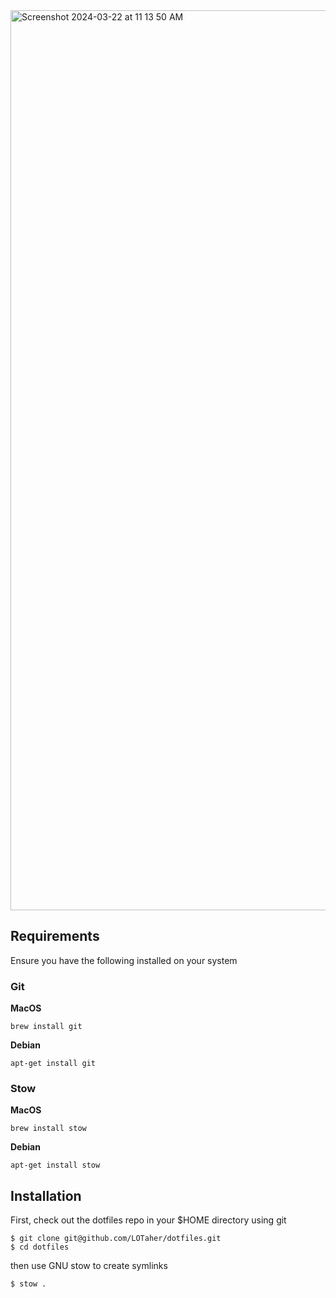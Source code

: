 <img width="1440" alt="Screenshot 2024-03-22 at 11 13 50 AM" src="https://github.com/LOTaher/dotfiles/assets/86690869/9a5c6dca-80be-4644-a694-cd6bcf6cbe26">

## Requirements

Ensure you have the following installed on your system

### **Git**

**MacOS**

`brew install git`

**Debian**

`apt-get install git`

### **Stow**

**MacOS**

`brew install stow`

**Debian**

`apt-get install stow`

## Installation

First, check out the dotfiles repo in your $HOME directory using git

```
$ git clone git@github.com/LOTaher/dotfiles.git
$ cd dotfiles
```

then use GNU stow to create symlinks

```
$ stow .
```

